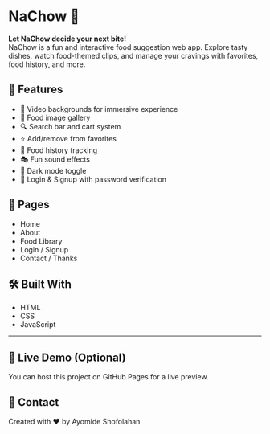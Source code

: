 # NaChow 🍲

**Let NaChow decide your next bite!**  
NaChow is a fun and interactive food suggestion web app. Explore tasty dishes, watch food-themed clips, and manage your cravings with favorites, food history, and more.

## 🌟 Features
- 🎥 Video backgrounds for immersive experience
- 🍱 Food image gallery
- 🔍 Search bar and cart system
- ⭐ Add/remove from favorites
- 📜 Food history tracking
- 🎭 Fun sound effects
- 🌙 Dark mode toggle
- 🔐 Login & Signup with password verification

## 📁 Pages
- Home
- About
- Food Library
- Login / Signup
- Contact / Thanks

## 🛠 Built With
- HTML
- CSS
- JavaScript

---

## 🔗 Live Demo (Optional)
You can host this project on GitHub Pages for a live preview.

## 💌 Contact
Created with ❤️ by Ayomide Shofolahan
